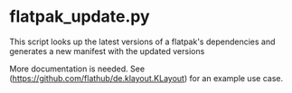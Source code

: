 # flatpak_update.py

This script looks up the latest versions of a flatpak's dependencies and
generates a new manifest with the updated versions


More documentation is needed. See
(https://github.com/flathub/de.klayout.KLayout) for an example use case.

